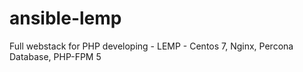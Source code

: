 ansible-lemp
============

Full webstack for PHP developing - LEMP - Centos 7, Nginx, Percona Database, PHP-FPM 5

